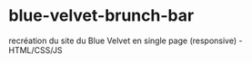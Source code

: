 # blue-velvet-brunch-bar
recréation du site du Blue Velvet en single page (responsive) - HTML/CSS/JS
